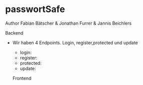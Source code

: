 # passwortSafe

Author Fabian Bätscher & Jonathan Furrer & Jannis Beichlers

Backend

- Wir haben 4 Endpoints. Login, register,protected und update

  - login:
  - register:
  - protected:
  - update:

  Frontend
